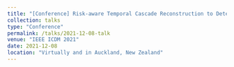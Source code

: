 ```yaml
---
title: "[Conference] Risk-aware Temporal Cascade Reconstruction to Detect Asymptomatic Cases"
collection: talks
type: "Conference"
permalink: /talks/2021-12-08-talk
venue: "IEEE ICDM 2021"
date: 2021-12-08
location: "Virtually and in Auckland, New Zealand"
---
```


<!--[Presentation slides]()-->
